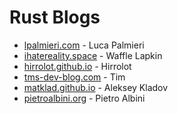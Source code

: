 # Rust Blogs

- [lpalmieri.com](https://www.lpalmieri.com/) - Luca Palmieri
- [ihatereality.space](https://ihatereality.space/) - Waffle Lapkin
- [hirrolot.github.io](https://hirrolot.github.io/) - Hirrolot
- [tms-dev-blog.com](https://tms-dev-blog.com/) - Tim
- [matklad.github.io](https://matklad.github.io/) - Aleksey Kladov
- [pietroalbini.org](https://www.pietroalbini.org/blog/) - Pietro Albini
